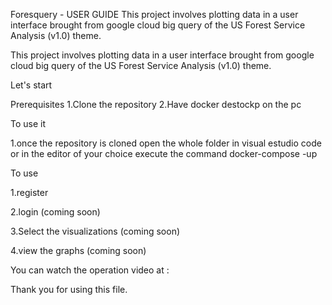 Foresquery - USER GUIDE
This project involves plotting data in a user interface brought from google cloud big query of the US Forest Service Analysis (v1.0) theme.

This project involves plotting data in a user interface brought from google cloud big query of the US Forest Service Analysis (v1.0) theme.

Let's start

Prerequisites
1.Clone the repository
2.Have docker destockp on the pc

To use it

1.once the repository is cloned open the whole folder in visual estudio code or in the editor of your choice
execute the command docker-compose -up

To use

1.register

2.login (coming soon)

3.Select the visualizations (coming soon)

4.view the graphs (coming soon)


You can watch the operation video at : 

Thank you for using this file.

